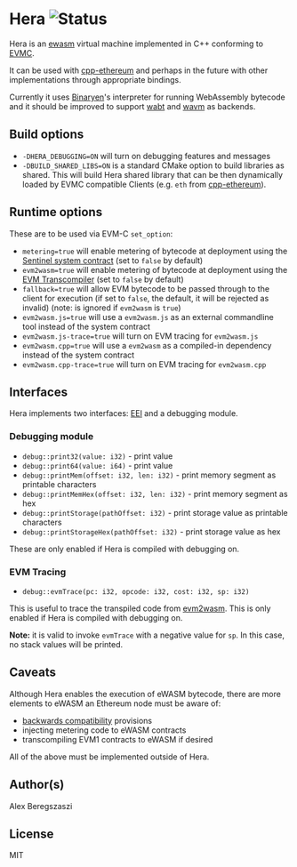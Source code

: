 # Hera ![Status](https://circleci.com/gh/ewasm/hera.svg?style=shield&circle-token=:circle-token)

Hera is an [ewasm](https://github.com/ewasm/design) virtual machine implemented in C++ conforming to [EVMC](https://github.com/ethereum/evmc/).

It can be used with [cpp-ethereum] and perhaps in the future with other implementations through appropriate bindings.

Currently it uses [Binaryen](https://github.com/webassembly/binaryen)'s interpreter for running WebAssembly bytecode and it should be improved to support [wabt](https://github.com/webassembly/wabt) and [wavm](https://github.com/AndrewScheidecker/WAVM) as backends.

## Build options

- `-DHERA_DEBUGGING=ON` will turn on debugging features and messages
- `-DBUILD_SHARED_LIBS=ON` is a standard CMake option to build libraries as shared. This will build Hera shared library that can be then dynamically loaded by EVMC compatible Clients (e.g. `eth` from [cpp-ethereum]).

## Runtime options

These are to be used via EVM-C `set_option`:

- `metering=true` will enable metering of bytecode at deployment using the [Sentinel system contract](https://github.com/ewasm/design/blob/master/system_contracts.md#sentinel-contract) (set to `false` by default)
- `evm2wasm=true` will enable metering of bytecode at deployment using the [EVM Transcompiler](https://github.com/ewasm/design/blob/master/system_contracts.md#evm-transcompiler) (set to `false` by default)
- `fallback=true` will allow EVM bytecode to be passed through to the client for execution (if set to `false`, the default, it will be rejected as invalid) (note: is ignored if `evm2wasm` is `true`)
- `evm2wasm.js=true` will use a `evm2wasm.js` as an external commandline tool instead of the system contract
- `evm2wasm.js-trace=true` will turn on EVM tracing for `evm2wasm.js`
- `evm2wasm.cpp=true` will use a `evm2wasm` as a compiled-in dependency instead of the system contract
- `evm2wasm.cpp-trace=true` will turn on EVM tracing for `evm2wasm.cpp`

## Interfaces

Hera implements two interfaces: [EEI](https://github.com/ewasm/design/blob/master/eth_interface.md) and a debugging module.

### Debugging module

- `debug::print32(value: i32)` - print value
- `debug::print64(value: i64)` - print value
- `debug::printMem(offset: i32, len: i32)` - print memory segment as printable characters
- `debug::printMemHex(offset: i32, len: i32)` - print memory segment as hex
- `debug::printStorage(pathOffset: i32)` - print storage value as printable characters
- `debug::printStorageHex(pathOffset: i32)` - print storage value as hex

These are only enabled if Hera is compiled with debugging on.

### EVM Tracing

- `debug::evmTrace(pc: i32, opcode: i32, cost: i32, sp: i32)`

This is useful to trace the transpiled code from [evm2wasm](https://github.com/ewasm/evm2wasm). This is only enabled if Hera is compiled with debugging on.

**Note:** it is valid to invoke `evmTrace` with a negative value for `sp`.  In this case, no stack values will be printed.

## Caveats

Although Hera enables the execution of eWASM bytecode, there are more elements to eWASM an Ethereum node must be aware of:

- [backwards compatibility](https://github.com/ewasm/design/blob/master/backwards_compatibility.md) provisions
- injecting metering code to eWASM contracts
- transcompiling EVM1 contracts to eWASM if desired

All of the above must be implemented outside of Hera.

## Author(s)

Alex Beregszaszi

## License

MIT


[cpp-ethereum]: https://github.com/ethereum/cpp-ethereum

